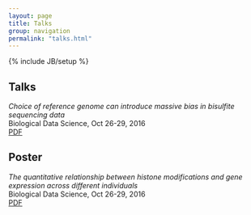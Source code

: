 ```yaml
---
layout: page
title: Talks
group: navigation
permalink: "talks.html"
---
```

{% include JB/setup %}

Talks
-----

_Choice of reference genome can introduce massive bias in bisulfite sequencing data_  
Biological Data Science, Oct 26-29, 2016  
[PDF](./media/talks/2016/)


Poster
------

_The quantitative relationship between histone modifications and
gene expression across different individuals_  
Biological Data Science, Oct 26-29, 2016  
[PDF](./media/posters/2016/)
